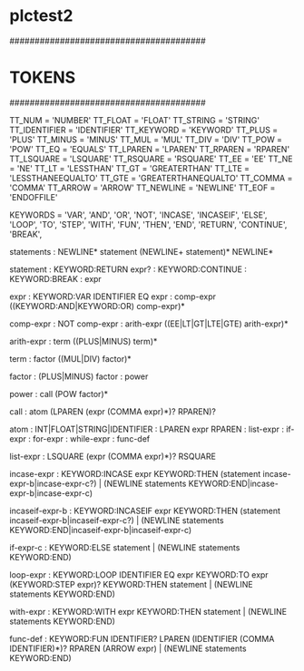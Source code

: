 # plctest2

#######################################
# TOKENS
#######################################

TT_NUM				= 'NUMBER'
TT_FLOAT    	= 'FLOAT'
TT_STRING			= 'STRING'
TT_IDENTIFIER	= 'IDENTIFIER'
TT_KEYWORD		= 'KEYWORD'
TT_PLUS     	= 'PLUS'
TT_MINUS    	= 'MINUS'
TT_MUL      	= 'MUL'
TT_DIV      	= 'DIV'
TT_POW				= 'POW'
TT_EQ					= 'EQUALS'
TT_LPAREN   	= 'LPAREN'
TT_RPAREN   	= 'RPAREN'
TT_LSQUARE    = 'LSQUARE'
TT_RSQUARE    = 'RSQUARE'
TT_EE					= 'EE'
TT_NE					= 'NE'
TT_LT					= 'LESSTHAN'
TT_GT					= 'GREATERTHAN'
TT_LTE				= 'LESSTHANEEQUALTO'
TT_GTE				= 'GREATERTHANEQUALTO'
TT_COMMA			= 'COMMA'
TT_ARROW			= 'ARROW'
TT_NEWLINE		= 'NEWLINE'
TT_EOF				= 'ENDOFFILE'

KEYWORDS = 
  'VAR',
  'AND',
  'OR',
  'NOT',
  'INCASE',
  'INCASEIF',
  'ELSE',
  'LOOP',
  'TO',
  'STEP',
  'WITH',
  'FUN',
  'THEN',
  'END',
  'RETURN',
  'CONTINUE',
  'BREAK',







statements  : NEWLINE* statement (NEWLINE+ statement)* NEWLINE*

statement		: KEYWORD:RETURN expr?
						: KEYWORD:CONTINUE
						: KEYWORD:BREAK
						: expr

expr        : KEYWORD:VAR IDENTIFIER EQ expr
            : comp-expr ((KEYWORD:AND|KEYWORD:OR) comp-expr)*

comp-expr   : NOT comp-expr
            : arith-expr ((EE|LT|GT|LTE|GTE) arith-expr)*

arith-expr  :	term ((PLUS|MINUS) term)*

term        : factor ((MUL|DIV) factor)*

factor      : (PLUS|MINUS) factor
            : power

power       : call (POW factor)*

call        : atom (LPAREN (expr (COMMA expr)*)? RPAREN)?

atom        : INT|FLOAT|STRING|IDENTIFIER
            : LPAREN expr RPAREN
            : list-expr
            : if-expr
            : for-expr
            : while-expr
            : func-def

list-expr   : LSQUARE (expr (COMMA expr)*)? RSQUARE

incase-expr     : KEYWORD:INCASE expr KEYWORD:THEN
              (statement incase-expr-b|incase-expr-c?)
            | (NEWLINE statements KEYWORD:END|incase-expr-b|incase-expr-c)

incaseif-expr-b   : KEYWORD:INCASEIF expr KEYWORD:THEN
              (statement incaseif-expr-b|incaseif-expr-c?)
            | (NEWLINE statements KEYWORD:END|incaseif-expr-b|incaseif-expr-c)

if-expr-c   : KEYWORD:ELSE
              statement
            | (NEWLINE statements KEYWORD:END)

loop-expr    : KEYWORD:LOOP IDENTIFIER EQ expr KEYWORD:TO expr 
              (KEYWORD:STEP expr)? KEYWORD:THEN
              statement
            | (NEWLINE statements KEYWORD:END)

with-expr  : KEYWORD:WITH expr KEYWORD:THEN
              statement
            | (NEWLINE statements KEYWORD:END)

func-def    : KEYWORD:FUN IDENTIFIER?
              LPAREN (IDENTIFIER (COMMA IDENTIFIER)*)? RPAREN
              (ARROW expr)
            | (NEWLINE statements KEYWORD:END)
